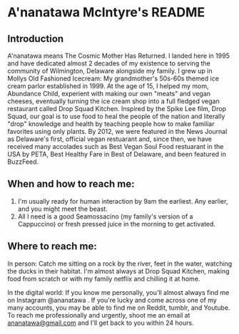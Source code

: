 # A'nanatawa McIntyre's README

## Introduction

A'nanatawa means The Cosmic Mother Has Returned. I landed here in 1995 and have dedicated almost 2 decades of my existence to serving the community of Wilmington, Delaware alongside my family. I grew up in Mollys Old Fashioned Icecream: My grandmother's 50s-60s themed ice cream parlor established in 1999. At the age of 15, I helped my mom, Abundance Child, experient with making our own "meats" and vegan cheeses, eventually turning the ice cream shop into a full fledged vegan restaurant called Drop Squad Kitchen. Inspired by the Spike Lee film, Drop Squad, our goal is to use food to heal the people of the nation and literally "drop" knowledge and health by teaching people how to make familiar favorites using only plants. By 2012, we were featured in the News Journal as Delaware's first, official vegan restuarant and, since then, we have received many accolades such as Best Vegan Soul Food restuarant in the USA by PETA, Best Healthy Fare in Best of Delaware, and been featured in BuzzFeed.

## When and how to reach me: 

1. I'm usually ready for human interaction by 9am the earliest. Any earlier, and you might meet the beast.
2. All I need is a good Seamossacino (my family's version of a Cappuccino) or fresh pressed juice in the morning to get activated. 

## Where to reach me:

In person: Catch me sitting on a rock by the river, feet in the water, watching the ducks in their habitat. I'm almost always at Drop Squad Kitchen, making food from scratch or with my family netflix and chilling it at home. 

In the digital world: If you know me personally, you'll almost always find me on Instagram @ananatawa . If you're lucky and come across one of my many accounts, you may be able to find me on Reddit, tumblr, and Youtube. To reach me professionally and urgently, shoot me an email at ananatawa@gmail.com and I'll get back to you within 24 hours.
